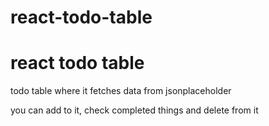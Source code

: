 # react-todo-table
# react todo table

todo table where it fetches data from jsonplaceholder

you can add to it, check completed things and delete from it


